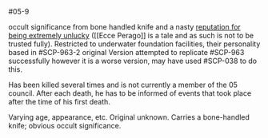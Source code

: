 #05-9

occult significance from bone handled knife and a nasty [reputation for being extremely unlucky](https://scp-wiki.wikidot.com/ecceperago) ([[Ecce Perago]] is a tale and as such is not to be trusted fully). Restricted to underwater foundation facilities, their personality based in #SCP-963-2 original Version attempted to replicate #SCP-963 successfully however it is a worse version, may have used #SCP-038 to do this.

Has been killed several times and is not currently a member of the 05 council. After each death, he has to be informed of events that took place after the time of his first death.

Varying age, appearance, etc. Original unknown. Carries a bone-handled knife; obvious occult significance.